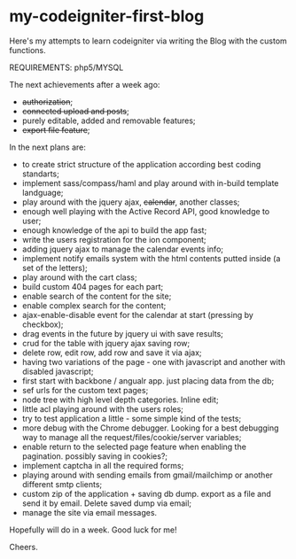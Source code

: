 my-codeigniter-first-blog
=========================

Here's my attempts to learn codeigniter via writing the Blog with the custom functions.

REQUIREMENTS:
php5/MYSQL

The next achievements after a week ago:
-  ~~authorization~~;
-  ~~connected upload and posts~~;
-  purely editable, added and removable features;
-  ~~export file feature~~;

In the next plans are:
- to create strict structure of the application according best coding standarts;
- implement sass/compass/haml and play around with in-build template landguage;
- play around with the jquery ajax, ~~calendar~~, another classes;
- enough well playing with the Active Record API, good knowledge to user;
- enough knowledge of the api to build the app fast;
- write the users registration for the ion component;
- adding jquery ajax to manage the calendar events info;
- implement notify emails system with the html contents putted inside (a set of the letters);
- play around with the cart class;
- build custom 404 pages for each part;
- enable search of the content for the site;
- enable complex search for the content;
- ajax-enable-disable event for the calendar at start (pressing by checkbox);
- drag events in the future by jquery ui with save results;
- crud for the table with jquery ajax saving row;
- delete row, edit row, add row and save it via ajax;
- having two variations of the page - one with javascript and another with disabled javascript;
- first start with backbone / angualr app. just placing data from the db;
- sef urls for the custom text pages;
- node tree with high level depth categories. Inline edit;
- little acl playing around with the users roles;
- try to test application a little - some simple kind of the tests;
- more debug with the Chrome debugger. Looking for a best debugging way to manage all the request/files/cookie/server variables;
- enable return to the selected page feature when enabling the pagination. possibly saving in cookies?;
- implement captcha in all the required forms;
- playing around with sending emails from gmail/mailchimp or another different smtp clients;
- custom zip of the application + saving db dump. export as a file and send it by email. Delete saved dump via email;
- manage the site via email messages.

Hopefully will do in a week. Good luck for me!

Cheers.

  
    
